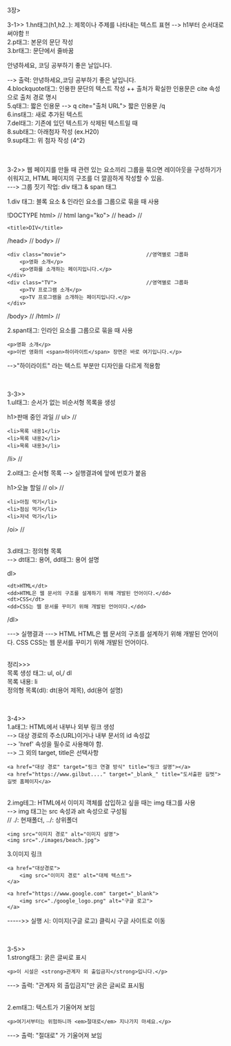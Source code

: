 3장>

3-1>>
1.hn태그(h1,h2..): 제목이나 주제를 나타내는 텍스트 표현
--> h1부터 순서대로 써야함 !!</br>
2.p태그: 본문의 문단 작성</br>
3.br태그: 문단에서 줄바꿈

<p>
    안녕하세요,
    코딩 공부하기 좋은 날입니다.
</p>
--> 출력: 안녕하세요,코딩 공부하기 좋은 날입니다.
</br>
4.blockquote태그: 인용한 문단의 텍스트 작성
++ 출처가 확실한 인용문은 cite 속성으로 출처 경로 명시
</br>
5.q태그: 짧은 인용문 --> q cite="출처 URL"> 짧은 인용문 /q
</br>
6.ins태그: 새로 추가된 텍스트</br>
7.del태그: 기존에 있던 텍스트가 삭제된 텍스트일 때</br>
8.sub태그: 아래첨자 작성 (ex.H20)</br>
9.sup태그: 위 첨자 작성 (4^2)</br>

</br></br>
3-2>>
웹 페이지를 만들 때 관련 있는 요소끼리 그룹을 묶으면 레이아웃을 구성하기가 쉬워지고, HTML 페이지의 구조를 더 깔끔하게 작성할 수 있음.</br>
---> 그룹 짓기 작업: div 태그 & span 태그

1.div 태그: 블록 요소 & 인라인 요소를 그룹으로 묶을 때 사용

!DOCTYPE html>                   //
html lang="ko">                  //
head>                            //

    <title>DIV</title>
/head>                           //
body>                            //

    <div class="movie">                          //영역별로 그룹화
        <p>영화 소개</p>
        <p>영화를 소개하는 페이지입니다.</p>
    </div>
    <div class="TV">                             //영역별로 그룹화
        <p>TV 프로그램 소개</p>
        <p>TV 프로그램을 소개하는 페이지입니다.</p>
    </div>

/body>                           //
/html>                           //


2.span태그: 인라인 요소를 그룹으로 묶을 때 사용
<body>

    <p>영화 소개</p>
    <p>이번 영화의 <span>하이라이트</span> 장면은 바로 여기입니다.</p>
</body>
-->"하이라이트" 라는 텍스트 부분만 디자인을 다르게 적용함

</br></br>
3-3>></br>
1.ul태그: 순서가 없는 비순서형 목록을 생성

h1>판매 중인 과일</h1>               //
ul>                                 //

    <li>목록 내용1</li>
    <li>목록 내용2</li>
    <li>목록 내용3</li>
/li>                                //


2.ol태그: 순서형 목록    -->   실행결과에 앞에 번호가 붙음

h1>오늘 할일</h1>               //
ol>                                 //

    <li>아침 먹기</li>
    <li>점심 먹기</li>
    <li>저녁 먹기</li>
/oi>                                //

</br>
3.dl태그: 정의형 목록</br>
--> dt태그: 용어, dd태그: 용어 설명

dl>

    <dt>HTML</dt>
    <dd>HTML은 웹 문서의 구조를 설계하기 위해 개발된 언어이다.</dd>
    <dt>CSS</dt>
    <dd>CSS는 웹 문서를 꾸미기 위해 개발된 언어이다.</dd>
/dl>

---> 실행결과
---> HTML
        HTML은 웹 문서의 구조를 설계하기 위해 개발된 언어이다.
     CSS
        CSS는 웹 문서를 꾸미기 위해 개발된 언어이다.


</br>
정리>>></br>
목록 생성 태그: ul, ol,/ dl</br>
목록 내용: li</br>
정의형 목록(dl): dt(용어 제목), dd(용어 설명)

</br></br>
3-4>></br>
1.a태그: HTML에서 내부나 외부 링크 생성</br>
--> 대상 경로의 주소(URL)이거나 내부 문서의 id 속성값</br>
-->  'href' 속성을 필수로 사용해야 함.</br>
--> 그 외의 target, title은 선택사항

<body>

    <a href="대상 경로" target="링크 연결 방식" title="링크 설명"></a>
    <a href="https://www.gilbut...." target="_blank_" title="도서출판 길벗">길벗 홈페이지</a>

</br>
2.img테그: HTML에서 이미지 객체를 삽입하고 싶을 때는 img 태그를 사용</br>
--> img 태그는 src 속성과 alt 속성으로 구성됨</br>
// ./: 현재폴더, ../: 상위폴더</br>

<body>

    <img src="이미지 경로" alt="이미지 설명">
    <img src="./images/beach.jpg">



3.이미지 링크</br>
<body>

    <a href="대상경로">
        <img src="이미지 경로" alt="대체 텍스트">
    </a>

    <a href="https://www.google.com" target="_blank">
        <img src="./google_logo.png" alt="구글 로고">
    </a>
----->> 실행 시: 이미지(구글 로고) 클릭시 구글 사이트로 이동


</br></br>
3-5>></br>
1.strong태그: 굵은 글씨로 표시
<body>

    <p>이 시설은 <strong>관계자 외 출입금지</strong>입니다.</p>
---> 출력: "관계자 외 출입금지"만 굵은 글씨로 표시됨

</br>
2.em태그: 텍스트가 기울어져 보임
<body>

    <p>여기서부터는 위험하니까 <em>절대로</em> 지나가지 마세요.</p>
---> 출력: "절대로" 가 기울어져 보임
